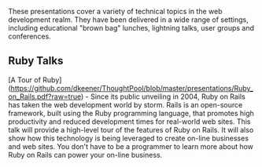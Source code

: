 These presentations cover a variety of technical topics in the web development
realm. They have been delivered in a wide range of settings, including
educational "brown bag" lunches, lightning talks, user groups and conferences.

Ruby Talks
----------

[A Tour of Ruby] (https://github.com/dkeener/ThoughtPool/blob/master/presentations/Ruby_on_Rails.pdf?raw=true) - Since its public unveiling in 2004, Ruby on
Rails has taken the web development world by storm. Rails is an open-source
framework, built using the Ruby programming language, that promotes high
productivity and reduced development times for real-world web sites. This talk
will provide a high-level tour of the features of Ruby on Rails. It will also
show how this technology is being leveraged to create on-line businesses and
web sites. You don't have to be a programmer to learn more about how Ruby on Rails can power your on-line business.

